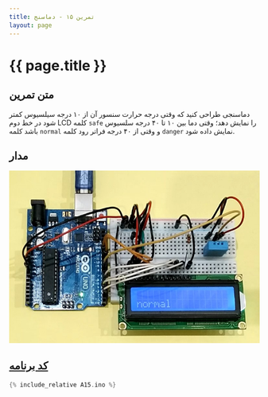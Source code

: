 ```yaml
---
title: تمرین ۱۵ - دماسنج
layout: page
---
```


# {{ page.title }}

## متن تمرین

دماسنجی طراحی کنید که وقتی درجه حرارت سنسور آن از ۱۰ درجه سیلسیوس کمتر شود در خط دوم LCD کلمه `safe` را نمایش دهد؛ وقتی دما بین ۱۰ تا ۴۰ درجه سلسیوس باشد کلمه `normal` و وقتی از ۴۰ درجه فراتر رود کلمه `danger` نمایش داده شود.

## مدار

![تصویر مدار بسته شده - CC0](picture.jpg)

## [کد برنامه](A15.ino)

```c
{% include_relative A15.ino %}
```
